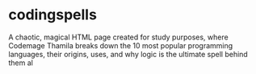 # codingspells
A chaotic, magical HTML page created for study purposes, where Codemage Thamila breaks down the 10 most popular programming languages, their origins, uses, and why logic is the ultimate spell behind them al
